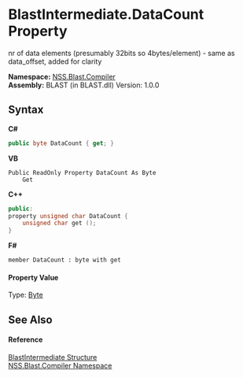 # BlastIntermediate.DataCount Property 
 

nr of data elements (presumably 32bits so 4bytes/element) - same as data_offset, added for clarity

**Namespace:**&nbsp;<a href="26a25caa-f50b-92ad-f15c-dbb9db1493ae.md">NSS.Blast.Compiler</a><br />**Assembly:**&nbsp;BLAST (in BLAST.dll) Version: 1.0.0

## Syntax

**C#**<br />
``` C#
public byte DataCount { get; }
```

**VB**<br />
``` VB
Public ReadOnly Property DataCount As Byte
	Get
```

**C++**<br />
``` C++
public:
property unsigned char DataCount {
	unsigned char get ();
}
```

**F#**<br />
``` F#
member DataCount : byte with get

```


#### Property Value
Type: <a href="https://docs.microsoft.com/dotnet/api/system.byte" target="_blank" rel="noopener noreferrer">Byte</a>

## See Also


#### Reference
<a href="32900304-967e-b7b4-7743-8a10dd78931b.md">BlastIntermediate Structure</a><br /><a href="26a25caa-f50b-92ad-f15c-dbb9db1493ae.md">NSS.Blast.Compiler Namespace</a><br />
